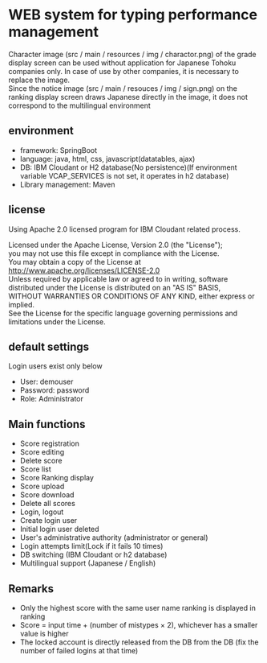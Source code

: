 # WEB system for typing performance management
Character image (src / main / resources / img / charactor.png) of the grade display screen can be used without application for Japanese Tohoku companies only.
In case of use by other companies, it is necessary to replace the image.  
Since the notice image (src / main / resouces / img / sign.png) on the ranking display screen draws Japanese directly in the image, it does not correspond to the multilingual environment

## environment
* framework: SpringBoot
* language: java, html, css, javascript(datatables, ajax)
* DB: IBM Cloudant or H2 database(No persistence)(If environment variable VCAP_SERVICES is not set, it operates in h2 database)
* Library management: Maven

## license
Using Apache 2.0 licensed program for IBM Cloudant related process.

Licensed under the Apache License, Version 2.0 (the "License");  
you may not use this file except in compliance with the License.  
You may obtain a copy of the License at  
http://www.apache.org/licenses/LICENSE-2.0  
Unless required by applicable law or agreed to in writing, software  
distributed under the License is distributed on an "AS IS" BASIS,  
WITHOUT WARRANTIES OR CONDITIONS OF ANY KIND, either express or implied.  
See the License for the specific language governing permissions and  
limitations under the License.

## default settings
Login users exist only below  
* User: demouser
* Password: password
* Role: Administrator

## Main functions
* Score registration
* Score editing
* Delete score
* Score list
* Score Ranking display
* Score upload
* Score download
* Delete all scores
* Login, logout
* Create login user
* Initial login user deleted
* User's administrative authority (administrator or general)
* Login attempts limit(Lock if it fails 10 times)
* DB switching (IBM Cloudant or h2 database)
* Multilingual support (Japanese / English)

## Remarks
* Only the highest score with the same user name ranking is displayed in ranking
* Score = input time + (number of mistypes × 2), whichever has a smaller value is higher
* The locked account is directly released from the DB from the DB (fix the number of failed logins at that time)
